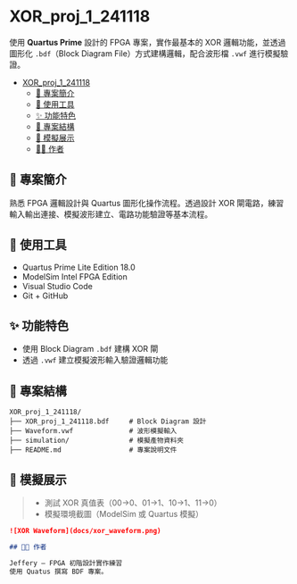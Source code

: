 # XOR_proj_1_241118

使用 **Quartus Prime** 設計的 FPGA 專案，實作最基本的 XOR 邏輯功能，並透過圖形化 `.bdf`（Block Diagram File）方式建構邏輯，配合波形檔 `.vwf` 進行模擬驗證。

<!-- TOC -->
- [XOR\_proj\_1\_241118](#xor_proj_1_241118)
  - [📌 專案簡介](#-專案簡介)
  - [🧰 使用工具](#-使用工具)
  - [✨ 功能特色](#-功能特色)
  - [📁 專案結構](#-專案結構)
  - [📸 模擬展示](#-模擬展示)
  - [👨‍💻 作者](#-作者)
<!-- /TOC -->

## 📌 專案簡介

熟悉 FPGA 邏輯設計與 Quartus 圖形化操作流程。透過設計 XOR 閘電路，練習輸入輸出連接、模擬波形建立、電路功能驗證等基本流程。

## 🧰 使用工具

- Quartus Prime Lite Edition 18.0
- ModelSim Intel FPGA Edition
- Visual Studio Code
- Git + GitHub

## ✨ 功能特色

- 使用 Block Diagram `.bdf` 建構 XOR 閘
- 透過 `.vwf` 建立模擬波形輸入驗證邏輯功能

## 📁 專案結構

```
XOR_proj_1_241118/
├── XOR_proj_1_241118.bdf     # Block Diagram 設計
├── Waveform.vwf              # 波形模擬輸入
├── simulation/               # 模擬產物資料夾
├── README.md                 # 專案說明文件
```

## 📸 模擬展示

> - 測試 XOR 真值表（00→0、01→1、10→1、11→0）
> - 模擬環境截圖（ModelSim 或 Quartus 模擬）

```markdown
![XOR Waveform](docs/xor_waveform.png)

## 👨‍💻 作者

Jeffery – FPGA 初階設計實作練習  
使用 Quatus 撰寫 BDF 專案。

